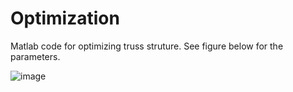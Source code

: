 # Optimization

Matlab code for optimizing truss struture. See figure below for the parameters.


![image](https://github.com/user-attachments/assets/7e44f4f6-6ec6-4593-8d6b-8405fd5af8c2)
